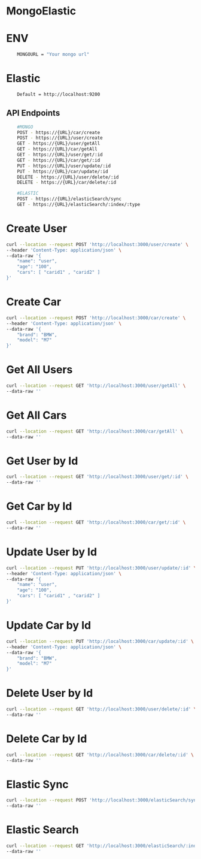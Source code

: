 # MongoElastic

# ENV
```bash
    MONGOURL = "Your mongo url"
```

# Elastic
```bash
    Default = http://localhost:9200
```

## API Endpoints
```bash
    #MONGO
    POST - https://{URL}/car/create
    POST - https://{URL}/user/create
    GET - https://{URL}/user/getAll
    GET - https://{URL}/car/getAll
    GET - https://{URL}/user/get/:id
    GET - https://{URL}/car/get/:id
    PUT - https://{URL}/user/update/:id
    PUT - https://{URL}/car/update/:id
    DELETE - https://{URL}/user/delete/:id
    DELETE - https://{URL}/car/delete/:id

    #ELASTIC
    POST - https://{URL}/elasticSearch/sync
    GET - https://{URL}/elasticSearch/:index/:type
```

# Create User
```bash
curl --location --request POST 'http://localhost:3000/user/create' \
--header 'Content-Type: application/json' \
--data-raw '{
    "name": "user",
    "age": "100",
    "cars": [ "carid1" , "carid2" ]
}'
```

# Create Car
```bash
curl --location --request POST 'http://localhost:3000/car/create' \
--header 'Content-Type: application/json' \
--data-raw '{
    "brand": "BMW",
    "model": "M7"
}'
```

# Get All Users
```bash
curl --location --request GET 'http://localhost:3000/user/getAll' \
--data-raw ''
```

# Get All Cars
```bash
curl --location --request GET 'http://localhost:3000/car/getAll' \
--data-raw ''
```

# Get User by Id
```bash
curl --location --request GET 'http://localhost:3000/user/get/:id' \
--data-raw ''
```

# Get Car by Id
```bash
curl --location --request GET 'http://localhost:3000/car/get/:id' \
--data-raw ''
```

# Update User by Id
```bash
curl --location --request PUT 'http://localhost:3000/user/update/:id' \
--header 'Content-Type: application/json' \
--data-raw '{
    "name": "user",
    "age": "100",
    "cars": [ "carid1" , "carid2" ]
}'
```

# Update Car by Id
```bash
curl --location --request PUT 'http://localhost:3000/car/update/:id' \
--header 'Content-Type: application/json' \
--data-raw '{
    "brand": "BMW",
    "model": "M7"
}'
```
# Delete User by Id
```bash
curl --location --request GET 'http://localhost:3000/user/delete/:id' \
--data-raw ''
```

# Delete Car by Id
```bash
curl --location --request GET 'http://localhost:3000/car/delete/:id' \
--data-raw ''
```

# Elastic Sync
```bash
curl --location --request POST 'http://localhost:3000/elasticSearch/sync'\
--data-raw ''
```

# Elastic Search
```bash
curl --location --request GET 'http://localhost:3000/elasticSearch/:index/:type/_doc?q="yourquery"'\
--data-raw ''
```